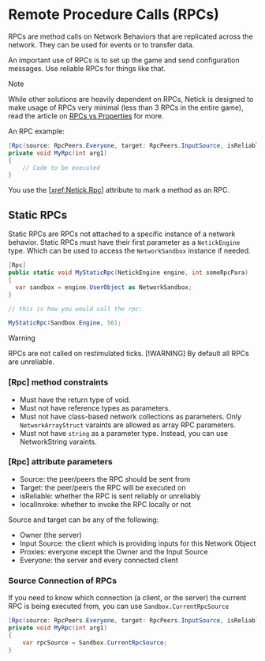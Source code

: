 # Remote Procedure Calls (RPCs)

RPCs are method calls on Network Behaviors that are replicated across the network. They can be used for events or to transfer data.

An important use of RPCs is to set up the game and send configuration messages. Use reliable RPCs for things like that.

> [!Note]
> While other solutions are heavily dependent on RPCs, Netick is designed to make usage of RPCs very minimal (less than 3 RPCs in the entire game), read the article on [RPCs vs Properties](rpcs-vs-properties.md) for more.

An RPC example:

```csharp
[Rpc(source: RpcPeers.Everyone, target: RpcPeers.InputSource, isReliable: true, localInvoke: false)]
private void MyRpc(int arg1)
{
    // Code to be executed
}
```

You use the [<xref:Netick.Rpc>] attribute to mark a method as an RPC.

## Static RPCs

Static RPCs are RPCs not attached to a specific instance of a network behavior. Static RPCs must have their first parameter as a `NetickEngine` type. Which can be used to access the `NetworkSandbox` instance if needed. 

```csharp
[Rpc]
public static void MyStaticRpc(NetickEngine engine, int someRpcPara)
{
  var sandbox = engine.UserObject as NetworkSandbox;
}

// this is how you would call the rpc:

MyStaticRpc(Sandbox.Engine, 56);
```

> [!WARNING]
> RPCs are not called on restimulated ticks.
> [!WARNING]
> By default all RPCs are unreliable.

### [Rpc] method constraints

- Must have the return type of void.
- Must not have reference types as parameters.
- Must not have class-based network collections as parameters. Only `NetworkArrayStruct` varaints are allowed as array RPC parameters. 
- Must not have `string` as a parameter type. Instead, you can use NetworkString varaints.

### [Rpc] attribute parameters

- Source: the peer/peers the RPC should be sent from
- Target: the peer/peers the RPC will be executed on
- isReliable: whether the RPC is sent reliably or unreliably
- localInvoke: whether to invoke the RPC locally or not

Source and target can be any of the following:

- Owner (the server)
- Input Source: the client which is providing inputs for this Network Object
- Proxies: everyone except the Owner and the Input Source
- Everyone: the server and every connected client

### Source Connection of RPCs

If you need to know which connection (a client, or the server) the current RPC is being executed from, you can use `Sandbox.CurrentRpcSource`

```csharp
[Rpc(source: RpcPeers.Everyone, target: RpcPeers.InputSource, isReliable: true, localInvoke: false)]
private void MyRpc(int arg1)
{
    var rpcSource = Sandbox.CurrentRpcSource;
}
```
